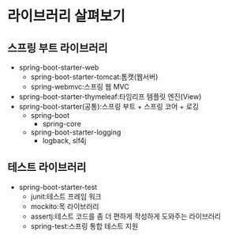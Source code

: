 # 라이브러리 살펴보기
## 스프링 부트 라이브러리
- spring-boot-starter-web
  - spring-boot-starter-tomcat:톰캣(웹서버)
  - spring-webmvc:스프링 웹 MVC
- spring-boot-starter-thymeleaf:타임리프 템플릿 엔진(View)
- spring-boot-starter(공통):스프링 부트 + 스프링 코어 + 로깅
  - spring-boot
    - spring-core
  - spring-boot-starter-logging
    - logback, slf4j

## 테스트 라이브러리
- spring-boot-starter-test
  - junit:테스트 프레임 워크
  - mockito:목 라이브러리
  - assertj:테스트 코드를 좀 더 편하게 작성하게 도와주는 라이브러리
  - spring-test:스프링 통합 테스트 지원

